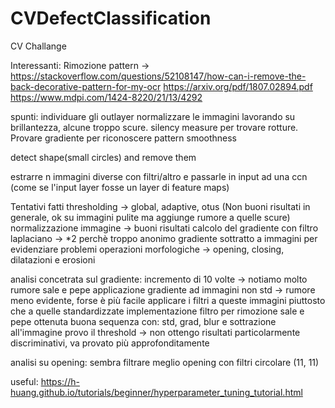 # CVDefectClassification
CV Challange


Interessanti:
Rimozione pattern -> https://stackoverflow.com/questions/52108147/how-can-i-remove-the-back-decorative-pattern-for-my-ocr
https://arxiv.org/pdf/1807.02894.pdf
https://www.mdpi.com/1424-8220/21/13/4292


spunti:
individuare gli outlayer
normalizzare le immagini lavorando su brillantezza, alcune troppo scure.
silency measure per trovare rotture.
Provare gradiente per riconoscere pattern
smoothness

detect shape(small circles) and remove them

estrarre n immagini diverse con filtri/altro e passarle in input ad una ccn (come se l'input layer fosse un layer di feature maps)



Tentativi fatti
thresholding -> global, adaptive, otus (Non buoni risultati in generale, ok su immagini pulite ma aggiunge rumore a quelle scure)
normalizzazione immagine -> buoni risultati
calcolo del gradiente con filtro laplaciano -> *2 perchè troppo anonimo
gradiente sottratto a immagini per evidenziare problemi
operazioni morfologiche -> opening, closing, dilatazioni e erosioni


analisi concetrata sul gradiente:
    incremento di 10 volte -> notiamo molto rumore sale e pepe
    applicazione gradiente ad immagini non std -> rumore meno evidente, forse è più facile applicare i filtri a queste immagini piuttosto che a quelle standardizzate
    implementazione filtro per rimozione sale e pepe
    ottenuta buona sequenza con: std, grad, blur e sottrazione all'immagine
    provo il threshold -> non ottengo risultati particolarmente discriminativi, va provato più approfonditamente

analisi su opening:
    sembra filtrare meglio opening con filtri circolare (11, 11)



useful:
https://h-huang.github.io/tutorials/beginner/hyperparameter_tuning_tutorial.html